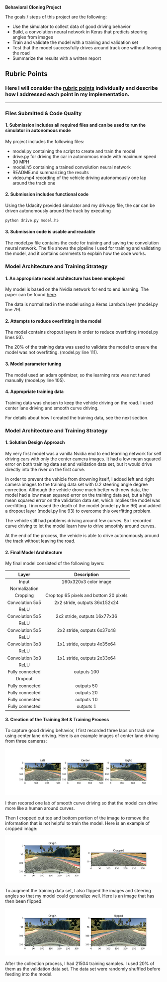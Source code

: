 **Behavioral Cloning Project**

The goals / steps of this project are the following:
* Use the simulator to collect data of good driving behavior
* Build, a convolution neural network in Keras that predicts steering angles from images
* Train and validate the model with a training and validation set
* Test that the model successfully drives around track one without leaving the road
* Summarize the results with a written report

[//]: # (Image References)

[image1]: ./images/cameras.png "Multiple Cameras"
[image2]: ./images/cropped.png "Cropped image"
[image3]: ./images/flipped.png "Flipped image"

## Rubric Points
### Here I will consider the [rubric points](https://review.udacity.com/#!/rubrics/432/view) individually and describe how I addressed each point in my implementation.  

---
### Files Submitted & Code Quality

#### 1. Submission includes all required files and can be used to run the simulator in autonomous mode

My project includes the following files:
* model.py containing the script to create and train the model
* drive.py for driving the car in autonomous mode with maximum speed 30 MPH
* model.h5 containing a trained convolution neural network 
* README.md summarizing the results
* video.mp4 recording of the vehicle driving autonomously one lap around the track one

#### 2. Submission includes functional code
Using the Udacity provided simulator and my drive.py file, the car can be driven autonomously around the track by executing 
```sh
python drive.py model.h5
```

#### 3. Submission code is usable and readable

The model.py file contains the code for training and saving the convolution neural network. The file shows the pipeline I used for training and validating the model, and it contains comments to explain how the code works.

### Model Architecture and Training Strategy

#### 1. An appropriate model architecture has been employed

My model is based on the Nvidia network for end to end learning. The paper can be found [here](https://arxiv.org/pdf/1604.07316.pdf).

The data is normalized in the model using a Keras Lambda layer (model.py line 79).

#### 2. Attempts to reduce overfitting in the model

The model contains dropout layers in order to reduce overfitting (model.py lines 93). 

The 20% of the training data was used to validate the model to ensure the model was not overfitting. (model.py line 111).

#### 3. Model parameter tuning

The model used an adam optimizer, so the learning rate was not tuned manually (model.py line 105).

#### 4. Appropriate training data

Training data was chosen to keep the vehicle driving on the road. I used center lane driving and smooth curve driving.

For details about how I created the training data, see the next section.

### Model Architecture and Training Strategy

#### 1. Solution Design Approach

My very first model was a vanilla Nvidia end to end learning network for self driving cars with only the center camera images. It had a low mean squared error on both training data set and validation data set, but it would drive directly into the river on the first curve.

In order to prevent the vehicle from drowning itself, I added left and right camera images to the training data set with 0.2 steering angle degree correction. Although the vehicle drove much better with new data, the model had a low mean squared error on the training data set, but a high mean squared error on the validation data set, which implies the model was overfitting. I increased the depth of the model (model.py line 96) and added a dropout layer (model.py line 93) to overcome this overfitting problem.

The vehicle still had problems driving around few curves. So I recorded curve driving to let the model learn how to drive smoothly around curves.

At the end of the process, the vehicle is able to drive autonomously around the track without leaving the road.

#### 2. Final Model Architecture

My final model consisted of the following layers:

| Layer         		|     Description	        					| 
|:---------------------:|:---------------------------------------------:| 
| Input         		| 160x320x3 color image   							| 
| Normalization     	|  	|
| Cropping     	| Crop top 65 pixels and bottom 20 pixels 	|
| Convolution 5x5				|	2x2 stride, outputs 36x152x24											|
| ReLU					|			
| Convolution 5x5				|	2x2 stride, outputs 16x77x36											|
| ReLU					|			
| Convolution 5x5				|	2x2 stride, outputs 6x37x48											|
| ReLU					|			
| Convolution 3x3				|	1x1 stride, outputs 4x35x64											|
| ReLU					|			
| Convolution 3x3				|	1x1 stride, outputs 2x33x64											|
| ReLU					|			
| Fully connected		| outputs 100        									|
| Dropout		|         									|
| Fully connected		| outputs 50        									|
| Fully connected		| outputs 20        									|
| Fully connected		| outputs 10        									|
| Fully connected		| outputs 1        									|

#### 3. Creation of the Training Set & Training Process

To capture good driving behavior, I first recorded three laps on track one using center lane driving. Here is an example images of center lane driving from three cameras:

![alt text][image1]

I then recored one lab of smooth curve driving so that the model can drive more like a human around curves.

Then I cropped out top and bottom portion of the image to remove the information that is not helpful to train the model. Here is an example of cropped image:

![alt text][image2]

To augment the training data set, I also flipped the images and steering angles so that my model could generalize well. Here is an image that has then been flipped:

![alt_text][image3]

After the collection process, I had 21504 training samples. I used 20% of them as the validation data set. The data set were randomly shuffled before feeding into the model. 

